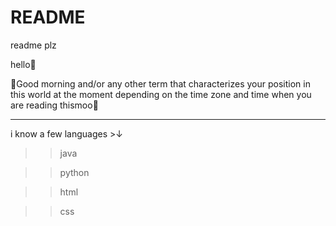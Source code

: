 # README
readme plz

hello👋

🔆Good morning and/or any other term that characterizes your position in this world at the moment depending on the time zone and time when you are reading thismoo🌝
__________________________________________________________________________________
i know a few languages >↓

>>java
 
>>python
 
>>html
 
>>css
